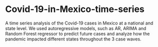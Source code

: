 # Covid-19-in-Mexico-time-series
A time series analysis of the Covid-19 cases in Mexico at a national and state level. We used autoregressive models, such as AR, ARIMA and Random Forest regressor to predict future cases and analyze how the pandemic impacted different states throughout the 3 case waves. 
